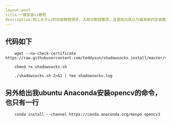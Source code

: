 ```yaml
---
layout:post
title:一键安装ss教程
description:网上关于ss的安装教程很多，大部分都很繁琐，这里给出我认为最简单的安装教程。适用于ubuntu的系统。
---
```

## 代码如下

		wget --no-check-certificate https://raw.githubusercontent.com/teddysun/shadowsocks_install/master/shadowsocks.sh

		chmod +x shadowsocks.sh

		./shadowsocks.sh 2>&1 | tee shadowsocks.log



## 另外给出我ubuntu Anaconda安装opencv的命令，也只有一行


		conda install --channel https://conda.anaconda.org/menpo opencv3
